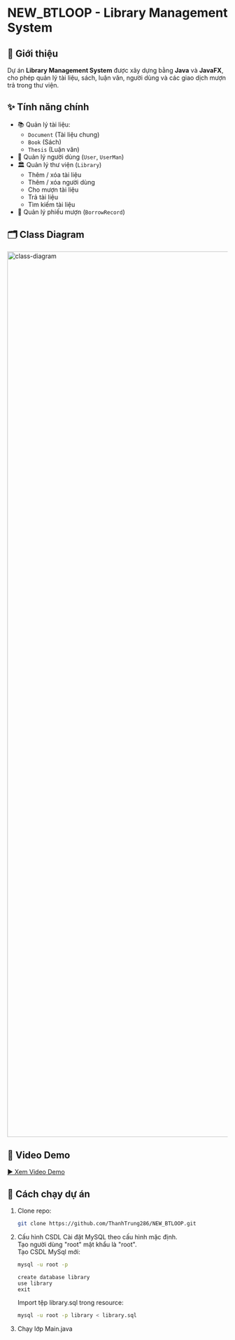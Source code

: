 # NEW_BTLOOP - Library Management System

## 📌 Giới thiệu
Dự án **Library Management System** được xây dựng bằng **Java** và **JavaFX**, cho phép quản lý tài liệu, sách, luận văn, người dùng và các giao dịch mượn trả trong thư viện.

## ✨ Tính năng chính
- 📚 Quản lý tài liệu:
  - `Document` (Tài liệu chung)
  - `Book` (Sách)
  - `Thesis` (Luận văn)
- 👤 Quản lý người dùng (`User`, `UserMan`)
- 🏛️ Quản lý thư viện (`Library`)
  - Thêm / xóa tài liệu
  - Thêm / xóa người dùng
  - Cho mượn tài liệu
  - Trả tài liệu
  - Tìm kiếm tài liệu
- 📑 Quản lý phiếu mượn (`BorrowRecord`)

## 🗂️ Class Diagram
<img width="853" height="2026" alt="class-diagram" src="https://github.com/user-attachments/assets/cce4529a-e035-4e6f-8b60-2a39dfcadc77" />

## 🎥 Video Demo
[▶️ Xem Video Demo](https://youtu.be/DS6LAtY3LWM)

## 🚀 Cách chạy dự án
1. Clone repo:
   ```bash
   git clone https://github.com/ThanhTrung286/NEW_BTLOOP.git
2. Cấu hình CSDL
   Cài đặt MySQL theo cấu hình mặc định.\
   Tạo người dùng "root" mật khẩu là "root".\
   Tạo CSDL MySql mới:
   ```bash
   mysql -u root -p
   ```
   ```mysql
   create database library
   use library
   exit
   ```
   Import tệp library.sql trong resource:
   ```bash
   mysql -u root -p library < library.sql
  3. Chạy lớp Main.java

